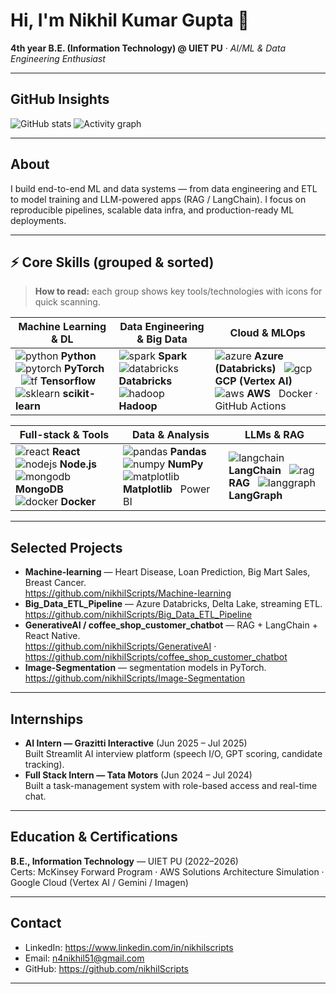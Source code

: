 # Hi, I'm Nikhil Kumar Gupta 👋
**4th year B.E. (Information Technology) @ UIET PU** · *AI/ML & Data Engineering Enthusiast*

---

## GitHub Insights
![GitHub stats](https://github-readme-stats.vercel.app/api?username=nikhilScripts&show_icons=true&theme=radical)
![Activity graph](https://github-readme-activity-graph.vercel.app/graph?username=nikhilScripts&theme=react-dark&hide_border=true)

---

## About
I build end-to-end ML and data systems — from data engineering and ETL to model training and LLM-powered apps (RAG / LangChain). I focus on reproducible pipelines, scalable data infra, and production-ready ML deployments.

---

## ⚡ Core Skills (grouped & sorted)

> **How to read:** each group shows key tools/technologies with icons for quick scanning.

| **Machine Learning & DL** | **Data Engineering & Big Data** | **Cloud & MLOps** |
|---|---|---|
| ![python](https://skillicons.dev/icons?i=python) **Python**  &nbsp; ![pytorch](https://skillicons.dev/icons?i=pytorch) **PyTorch**  &nbsp; ![tf](https://skillicons.dev/icons?i=tensorflow) **Tensorflow**  &nbsp; ![sklearn](https://skillicons.dev/icons?i=sklearn) **scikit-learn** | ![spark](https://skillicons.dev/icons?i=spark) **Spark**  &nbsp; ![databricks](https://skillicons.dev/icons?i=databricks) **Databricks**  &nbsp; ![hadoop](https://skillicons.dev/icons?i=hadoop) **Hadoop** | ![azure](https://skillicons.dev/icons?i=azure) **Azure (Databricks)**  &nbsp; ![gcp](https://skillicons.dev/icons?i=gcp) **GCP (Vertex AI)**  &nbsp; ![aws](https://skillicons.dev/icons?i=aws) **AWS**  &nbsp; Docker · GitHub Actions |

| **Full-stack & Tools** | **Data & Analysis** | **LLMs & RAG** |
|---|---|---|
| ![react](https://skillicons.dev/icons?i=react) **React**  &nbsp; ![nodejs](https://skillicons.dev/icons?i=nodejs) **Node.js**  &nbsp; ![mongodb](https://skillicons.dev/icons?i=mongodb) **MongoDB**  &nbsp; ![docker](https://skillicons.dev/icons?i=docker) **Docker** | ![pandas](https://skillicons.dev/icons?i=pandas) **Pandas**  &nbsp; ![numpy](https://skillicons.dev/icons?i=numpy) **NumPy**  &nbsp; ![matplotlib](https://skillicons.dev/icons?i=matplotlib) **Matplotlib**  &nbsp; Power BI | ![langchain](https://img.shields.io/badge/LangChain-LLM-0F172A?style=flat-square&logo=openai) **LangChain**  &nbsp; ![rag](https://img.shields.io/badge/RAG-Retrieval-00AEEF?style=flat-square) **RAG**  &nbsp; ![langgraph](https://img.shields.io/badge/LangGraph-KG-00C4CC?style=flat-square) **LangGraph** |

---

## Selected Projects
- **Machine-learning** — Heart Disease, Loan Prediction, Big Mart Sales, Breast Cancer.  
  https://github.com/nikhilScripts/Machine-learning
- **Big_Data_ETL_Pipeline** — Azure Databricks, Delta Lake, streaming ETL.  
  https://github.com/nikhilScripts/Big_Data_ETL_Pipeline
- **GenerativeAI / coffee_shop_customer_chatbot** — RAG + LangChain + React Native.  
  https://github.com/nikhilScripts/GenerativeAI · https://github.com/nikhilScripts/coffee_shop_customer_chatbot
- **Image-Segmentation** — segmentation models in PyTorch.  
  https://github.com/nikhilScripts/Image-Segmentation

---

## Internships
- **AI Intern — Grazitti Interactive** (Jun 2025 – Jul 2025)  
  Built Streamlit AI interview platform (speech I/O, GPT scoring, candidate tracking).
- **Full Stack Intern — Tata Motors** (Jun 2024 – Jul 2024)  
  Built a task-management system with role-based access and real-time chat.

---

## Education & Certifications
**B.E., Information Technology** — UIET PU (2022–2026)  
Certs: McKinsey Forward Program · AWS Solutions Architecture Simulation · Google Cloud (Vertex AI / Gemini / Imagen)

---

## Contact
- LinkedIn: https://www.linkedin.com/in/nikhilscripts  
- Email: n4nikhil51@gmail.com  
- GitHub: https://github.com/nikhilScripts

---

